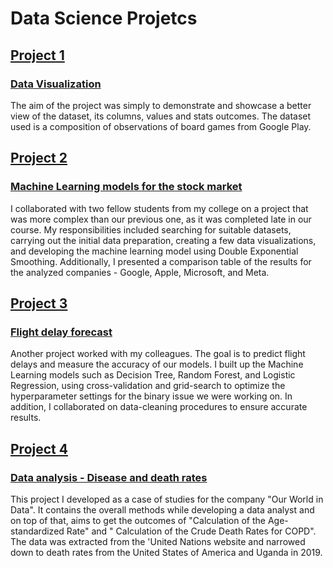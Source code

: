 # Data Science Projetcs

## [Project 1](https://github.com/GiovannaAmorim/Data-Science-Projetcs/blob/Project-1---Data-Visualizatiom/Project%201%20-%20%20Data%20Visualization.ipynb)
### [Data Visualization](https://github.com/GiovannaAmorim/Data-Science-Projetcs/blob/Project-1---Data-Visualizatiom/Project%201%20-%20%20Data%20Visualization.ipynb)

The aim of the project was simply to demonstrate and showcase a better view of the dataset, its columns, values and stats outcomes. 
The dataset used is a composition of observations of board games from Google Play. 




## [Project 2](https://github.com/GiovannaAmorim/Data-Science-Projetcs/blob/Project-2---Machine-Learning-models-for-stocks-market/Project%202%20-%20ML_FINANCE_STOCKS_MARKET.ipynb) 
### [Machine Learning models for the stock market](https://github.com/GiovannaAmorim/Data-Science-Projetcs/blob/Project-2---Machine-Learning-models-for-stocks-market/Project%202%20-%20ML_FINANCE_STOCKS_MARKET.ipynb)

I collaborated with two fellow students from my college on a project that was more complex than our previous one, as it was completed late in our course. My responsibilities included searching for suitable datasets, carrying out the initial data preparation, creating a few data visualizations, and developing the machine learning model using Double Exponential Smoothing. 
Additionally, I presented a comparison table of the results for the analyzed companies - Google, Apple, Microsoft, and Meta.




## [Project 3](https://github.com/GiovannaAmorim/Data-Science-Projetcs/blob/Project-3---Flight-delay-forecast/Project%203%20-%20Flight%20delay%20forecast.ipynb)
### [Flight delay forecast](https://github.com/GiovannaAmorim/Data-Science-Projetcs/blob/Project-3---Flight-delay-forecast/Project%203%20-%20Flight%20delay%20forecast.ipynb)

Another project worked with my colleagues. The goal is to predict flight delays and measure the accuracy of our models. 
I built up the Machine Learning models such as Decision Tree, Random Forest, and Logistic Regression, using cross-validation and grid-search to optimize the hyperparameter settings for the binary issue we were working on. 
In addition, I collaborated on data-cleaning procedures to ensure accurate results.


## [Project 4](https://github.com/GiovannaAmorim/Data-Science-Projetcs/blob/main/Data_analysis_exercise_Our_World_in_Data_Junior_Data_Scientist_application.ipynb)
### [Data analysis - Disease and death rates](https://github.com/GiovannaAmorim/Data-Science-Projetcs/blob/main/Data_analysis_exercise_Our_World_in_Data_Junior_Data_Scientist_application.ipynb)

This project I developed as a case of studies for the company "Our World in Data". It contains the overall methods while developing a data analyst and on top of that, aims to get the outcomes of "Calculation of the Age-standardized Rate" and " Calculation of the Crude Death Rates for COPD". The data was extracted from the 'United Nations website and narrowed down to death rates from the United States of America and Uganda in 2019.

